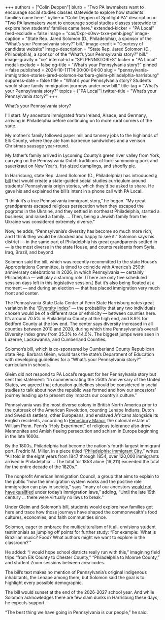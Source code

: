 +++
authors = ["Colin Deppen"]
blurb = "Two PA lawmakers want to encourage social studies classes statewide to explore how students' families came here."
byline = "Colin Deppen of Spotlight PA"
description = "Two PA lawmakers want to encourage social studies classes statewide to explore how students' families came here."
extended-kicker = "PA Local"
feed-exclude = false
image = "cas/0xpr-s0wv-txxe-pehb.jpeg"
image-caption = "State Rep. Jared Solomon (D., Philadelphia), a sponsor of the “What’s your Pennsylvania story?” bill."
image-credit = "Courtesy of candidate website"
image-description = "State Rep. Jared Solomon (D., Philadelphia), a sponsor of the “What’s your Pennsylvania story?” bill."
image-gravity = "ce"
internal-id = "SPLPENNSTORIES"
kicker = "PA Local"
modal-exclude = false
og-title = "What’s your Pennsylvania story?"
pinned = false
published = 2024-10-11T14:00:00-04:00
slug = "pennsylvania-immigration-stories-jared-solomon-barbara-gleim-philadelphia-harrisburg"
suppress-date = false
title = "What’s your Pennsylvania story? Students would share family immigration journeys under new bill."
title-tag = "What’s your Pennsylvania story?"
topics = ["PA Local"]
twitter-title = "What’s your Pennsylvania story?"
+++

What’s your Pennsylvania story?

I&#39;ll start: My ancestors immigrated from Ireland, Alsace, and Germany, arriving in Philadelphia before continuing on to more rural corners of the state.

My mother’s family followed paper mill and tannery jobs to the highlands of Elk County, where they ate ham barbecue sandwiches and a venison Christmas sausage year-round.

My father’s family arrived in Lycoming County’s green river valley from York, carrying on the Pennsylvania Dutch traditions of luck-summoning pork and sauerkraut on New Year’s, fist-sized dumplings, and shoofly pie.

In Harrisburg, state Rep. Jared Solomon (D., Philadelphia) has introduced <a href="https://www.legis.state.pa.us/WU01/LI/CSM/2023/0/43208_36300.pdf?utm_source=ActiveCampaign&amp;utm_medium=email&amp;utm_content=What%20s%20your%20Pennsylvania%20story%3F&amp;utm_campaign=PA%20Local%2010%2004%2024">a bill</a> that would create a state-guided social studies curriculum around students&#39; Pennsylvania origin stories, which they&#39;d be asked to share. He gave his and explained the bill’s intent in a phone call with PA Local.

“I think it’s a true Pennsylvania immigrant story,” he began. “My great grandparents escaped religious persecution when they escaped the pogroms in the Ukraine, and they settled in northeast Philadelphia, started a business, and raised a family. … Then, being a Jewish family from the Ukraine was considered extremely diverse.”

Now, he adds, “Pennsylvania’s diversity has become so much more rich, and I think they would be shocked and happy to see it.” Solomon says his district — in the same part of Philadelphia his great grandparents settled in — is the most diverse in the state House, and counts residents from Syria, Iraq, Brazil, and beyond.

Solomon said the bill, which was recently recommitted to the state House’s Appropriations Committee, is timed to coincide with America’s 250th anniversary celebrations in 2026, in which Pennsylvania — certainly Philadelphia — will play a starring role. (There are only five scheduled session days left in this legislative session.) But it’s also being floated at a moment — and during an election — that has placed immigration very much front and center.

The Pennsylvania State Data Center at Penn State Harrisburg notes great variation in the “<a href="https://storymaps.arcgis.com/stories/dbf144954b9944b183d9aea072cb3b67?utm_source=ActiveCampaign&amp;utm_medium=email&amp;utm_content=What%20s%20your%20Pennsylvania%20story%3F&amp;utm_campaign=PA%20Local%2010%2004%2024">Diversity Index</a>” — the probability that any two individuals chosen would be of a different race or ethnicity — between counties here. It’s around 70.5% in Philadelphia County at the high end, and 8.9% for Bedford County at the low end. The center says diversity increased in all counties between 2010 and 2020, during which time Pennsylvania’s overall Diversity Index grew from 35.3% to 44.0%. The biggest jumps were seen in Luzerne, Lackawanna, and Cumberland Counties.

Solomon’s bill, which is co-sponsored by Cumberland County Republican state Rep. Barbara Gleim, would task the state’s Department of Education with developing guidelines for a “What’s your Pennsylvania story?” curriculum in schools.

Gleim did not respond to PA Local’s request for her Pennsylvania story but sent this statement: “In commemorating the 250th Anniversary of the United States, we agreed that education guidelines should be considered in social studies to talk about how the republic was formed and how our ancestors’ journey leading up to present day impacts our country’s culture.”

Pennsylvania was the most diverse colony in British North America prior to the outbreak of the American Revolution, counting Lenape Indians, Dutch and Swedish settlers, other Europeans, and enslaved Africans alongside its English residents, according to <a href="https://www.pennsburymanor.org/history/william-penn-and-american-history/">Pennsbury Manor</a>, the colonial estate of William Penn. Penn’s “Holy Experiment” of religious tolerance also drew Mennonites and Amish fleeing persecution and schism in Europe beginning in the late 1600s.

By the 1800s, Philadelphia had become the nation&#39;s fourth largest immigrant port. Fredric M. Miller, in a piece titled “<a href="https://www2.hsp.org/exhibits/Balch%20resources/phila_ellis_island.html">Philadelphia: Immigrant City</a>,” writes: “All told in the eight years from 1847 through 1854, over 120,000 immigrants arrived in Philadelphia … The total for 1853 alone (19,211) exceeded the total for the entire decade of the 1820s.”

The nonprofit American Immigration Council, a group that aims to explain to the public “how the immigration system works and the positive role immigration can play in society,” says “many of our ancestors <a href="https://www.americanimmigrationcouncil.org/sites/default/files/research/did_my_family_really_come_legally.pdf">would not have qualified</a> under today’s immigration laws,” adding, “Until the late 19th century … there were virtually no laws to break.”

Under Gleim and Solomon’s bill, students would explore how families got here and trace how those journeys have shaped the commonwealth&#39;s food cultures, economies, and faith communities since.

Solomon, eager to embrace the multiculturalism of it all, envisions student testimonials as jumping off points for further study: “For example: ‘What is Brazilian music? Food? What authors might we want to explore in the classroom?’”

He added: “I would hope school districts really run with this,” imagining field trips “from Elk County to Chester County,” “Philadelphia to Monroe County,” and student Zoom sessions between area codes.

The bill’s text makes no mention of Pennsylvania’s original Indigenous inhabitants, the Lenape among them, but Solomon said the goal is to highlight every possible demographic.

The bill would sunset at the end of the 2026-2027 school year. And while Solomon acknowledges there are few slam dunks in Harrisburg these days, he expects support.

“The best thing we have going in Pennsylvania is our people,” he said.

